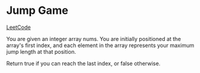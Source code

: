 # Jump Game

[LeetCode](https://leetcode.com/problems/jump-game/description/?envType=study-plan-v2&envId=top-interview-150)

You are given an integer array nums. You are initially positioned at the array's first index, and each element in the array represents your maximum jump length at that position.

Return true if you can reach the last index, or false otherwise.